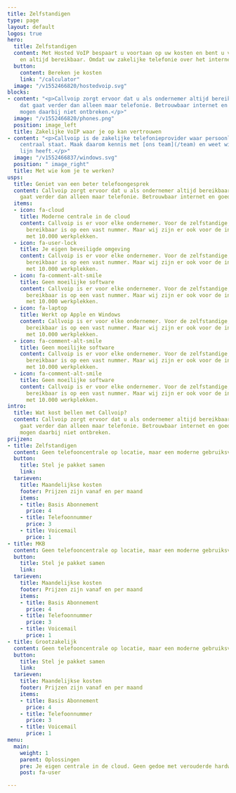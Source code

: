 ```yaml
---
title: Zelfstandigen
type: page
layout: default
logos: true
hero:
  title: Zelfstandigen
  content: Met Hosted VoIP bespaart u voortaan op uw kosten en bent u voortaan overal
    en altijd bereikbaar. Omdat uw zakelijke telefonie over het internet gaat.
  button:
    content: Bereken je kosten
    link: "/calculator"
  image: "/v1552466820/hostedvoip.svg"
blocks:
- content: "<p>Callvoip zorgt ervoor dat u als ondernemer altijd bereikbaar bent,
    dat gaat verder dan alleen maar telefonie. Betrouwbaar internet en goede apparatuur
    mogen daarbij niet ontbreken.</p>"
  image: "/v1552466820/phones.png"
  position: image_left
  title: Zakelijke VoIP waar je op kan vertrouwen
- content: "<p>Callvoip is de zakelijke telefonieprovider waar persoonlijk contact
    centraal staat. Maak daarom kennis met [ons team](/team) en weet wie u aan de
    lijn heeft.</p>"
  image: "/v1552466837/windows.svg"
  position: " image_right"
  title: Met wie kom je te werken?
usps:
  title: Geniet van een beter telefoongesprek
  content: Callvoip zorgt ervoor dat u als ondernemer altijd bereikbaar bent, dat
    gaat verder dan alleen maar telefonie. Betrouwbaar internet en goede apparatuur
  items:
  - icon: fa-cloud
    title: Moderne centrale in de cloud
    content: Callvoip is er voor elke ondernemer. Voor de zelfstandige, die graag
      bereikbaar is op een vast nummer. Maar wij zijn er ook voor de international
      met 10.000 werkplekken.
  - icon: fa-user-lock
    title: Je eigen beveiligde omgeving
    content: Callvoip is er voor elke ondernemer. Voor de zelfstandige, die graag
      bereikbaar is op een vast nummer. Maar wij zijn er ook voor de international
      met 10.000 werkplekken.
  - icon: fa-comment-alt-smile
    title: Geen moeilijke software
    content: Callvoip is er voor elke ondernemer. Voor de zelfstandige, die graag
      bereikbaar is op een vast nummer. Maar wij zijn er ook voor de international
      met 10.000 werkplekken.
  - icon: fa-laptop
    title: Werkt op Apple en Windows
    content: Callvoip is er voor elke ondernemer. Voor de zelfstandige, die graag
      bereikbaar is op een vast nummer. Maar wij zijn er ook voor de international
      met 10.000 werkplekken.
  - icon: fa-comment-alt-smile
    title: Geen moeilijke software
    content: Callvoip is er voor elke ondernemer. Voor de zelfstandige, die graag
      bereikbaar is op een vast nummer. Maar wij zijn er ook voor de international
      met 10.000 werkplekken.
  - icon: fa-comment-alt-smile
    title: Geen moeilijke software
    content: Callvoip is er voor elke ondernemer. Voor de zelfstandige, die graag
      bereikbaar is op een vast nummer. Maar wij zijn er ook voor de international
      met 10.000 werkplekken.
intro:
  title: Wat kost bellen met Callvoip?
  content: Callvoip zorgt ervoor dat u als ondernemer altijd bereikbaar bent, dat
    gaat verder dan alleen maar telefonie. Betrouwbaar internet en goede apparatuur
    mogen daarbij niet ontbreken.
prijzen:
- title: Zelfstandigen
  content: Geen telefooncentrale op locatie, maar een moderne gebruiksvriendelijk.
  button:
    title: Stel je pakket samen
    link: 
  tarieven:
    title: Maandelijkse kosten
    footer: Prijzen zijn vanaf en per maand
    items:
    - title: Basis Abonnement
      price: 4
    - title: Telefoonnummer
      price: 3
    - title: Voicemail
      price: 1
- title: MKB
  content: Geen telefooncentrale op locatie, maar een moderne gebruiksvriendelijk.
  button:
    title: Stel je pakket samen
    link: 
  tarieven:
    title: Maandelijkse kosten
    footer: Prijzen zijn vanaf en per maand
    items:
    - title: Basis Abonnement
      price: 4
    - title: Telefoonnummer
      price: 3
    - title: Voicemail
      price: 1
- title: Grootzakelijk
  content: Geen telefooncentrale op locatie, maar een moderne gebruiksvriendelijk.
  button:
    title: Stel je pakket samen
    link: 
  tarieven:
    title: Maandelijkse kosten
    footer: Prijzen zijn vanaf en per maand
    items:
    - title: Basis Abonnement
      price: 4
    - title: Telefoonnummer
      price: 3
    - title: Voicemail
      price: 1
menu:
  main:
    weight: 1
    parent: Oplossingen
    pre: Je eigen centrale in de cloud. Geen gedoe met verouderde hardware.
    post: fa-user

---
```

